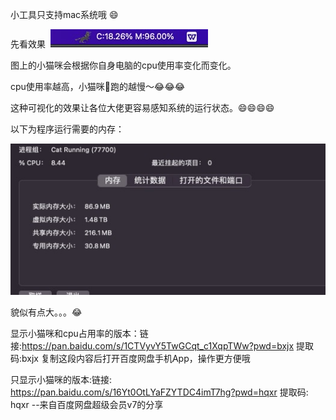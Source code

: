 
小工具只支持mac系统哦 😄

先看效果
​
![输入图片说明](1image.png)

图上的小猫咪会根据你自身电脑的cpu使用率变化而变化。

cpu使用率越高，小猫咪🏃跑的越慢～😂😂😂

这种可视化的效果让各位大佬更容易感知系统的运行状态。😄😄😄😄

以下为程序运行需要的内存：

​![输入图片说明](image.png)


貌似有点大。。。😂

显示小猫咪和cpu占用率的版本：链接:https://pan.baidu.com/s/1CTVyvY5TwGCqt_c1XqpTWw?pwd=bxjx 提取码:bxjx 复制这段内容后打开百度网盘手机App，操作更方便哦

只显示小猫咪的版本:链接: https://pan.baidu.com/s/16Yt0OtLYaFZYTDC4imT7hg?pwd=hqxr 提取码: hqxr 
--来自百度网盘超级会员v7的分享
